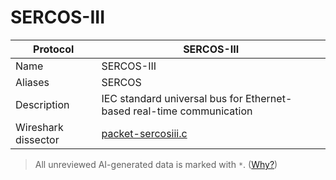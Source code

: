 # SERCOS-III

| Protocol | SERCOS-III |
|---|---|
| Name | SERCOS-III |
| Aliases | SERCOS |
| Description | IEC standard universal bus for Ethernet-based real-time communication |
| Wireshark dissector | [packet-sercosiii.c](https://github.com/wireshark/wireshark/blob/master/epan/dissectors/packet-sercosiii.c) |



> All unreviewed AI-generated data is marked with `*`. ([Why?](../srcs/README.md#note-on-ai-generated-content))
